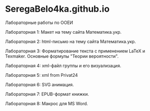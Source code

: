 # SeregaBelo4ka.github.io
Лабораторные работы по ООЕИ

Лабораторная 1: Макет на тему сайта Математика.укр.

Лабораторная 2: html-письмо на тему сайта Математика.укр.

Лабораторная 3: Форматирование текста с применением LaTeX и Texmaker. Основные формулы  "Теории вероятности".

Лабораторная 4: xml-файл группы и его визуализация.

Лабораторная 5: xml from Privat24

Лабораторная 6: SVG анимация.

Лабораторная 7: EPUB-формат книжки.

Лабораторная 8: Макрос для MS Word.
